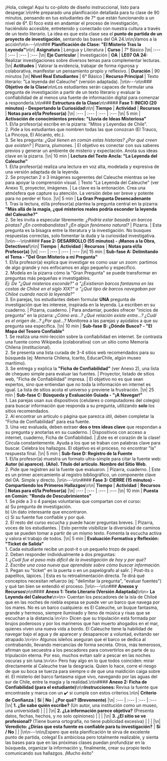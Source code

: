 ¡Hola, colega! Aquí tu co-piloto de diseño instruccional, listo para despegar.\n\nHe preparado una planificación detallada para tu clase de 90 minutos, pensando en tus estudiantes de 7° que están funcionando a un nivel de 6°. El foco está en andamiar el proceso de investigación, haciéndolo accesible, entretenido y conectado con nuestra cultura a través de un texto literario. La idea es que esta clase sea el **punto de partida de un proyecto de investigación**, sentando las bases del OA 24.\n\n¡Vamos a la acción!\n\n---\n\n### **Planificación de Clase: \"El Misterio Tras la Leyenda\"**\n\n| **Asignatura** | Lengua y Literatura | **Curso** | 7° Básico |\n| :--- | :--- | :--- | :--- |\n| **Eje Curricular** | Investigación | **OA** | **LE07 OA 24:** Realizar investigaciones sobre diversos temas para complementar lecturas. |\n| **Actitudes** | Valorar la evidencia, trabajar de forma rigurosa y colaborativa, manifestar un pensamiento propio y reflexivo. | **Duración** | 90 minutos |\n| **Nivel Real Estudiantes** | 6° Básico | **Recurso Principal** | Texto literario: \"La leyenda del Caleuche\" (versión adaptada). |\n\n---\n\n### **Objetivo de la Clase**\n\nLos estudiantes serán capaces de formular una pregunta de investigación a partir de un texto literario y evaluar la confiabilidad de al menos una fuente de información digital para comenzar a responderla.\n\n### **Estructura de la Clase**\n\n#### **Fase 1: INICIO (20 minutos) - Despertando la Curiosidad**\n\n| **Tiempo** | **Actividad** | **Recursos** | **Notas para el/la Profesor(a)** |\n| :--- | :--- | :--- | :--- |\n| 5 min | **Activación de conocimientos previos: \"Lluvia de Ideas Misteriosa\"** <br> 1. El/la profesor(a) escribe en la pizarra: \"Mitos y Leyendas de Chile\". <br> 2. Pide a los estudiantes que nombren todas las que conozcan (El Trauco, La Pincoya, El Alicanto, etc.). <br> 3. Se les pregunta: *¿Qué tienen en común estas historias? ¿Por qué creen que existen?* | Pizarra, plumones. | El objetivo es conectar con sus saberes previos y generar un ambiente de misterio y expectación. Anota sus ideas clave en la pizarra. |\n| 10 min | **Lectura del Texto Ancla: \"La Leyenda del Caleuche\"** <br> 1. El/la profesor(a) realiza una lectura en voz alta, modelada y expresiva de una versión adaptada de la leyenda. <br> 2. Se proyectan 2 o 3 imágenes sugerentes del Caleuche mientras se lee para apoyar la comprensión visual. | Texto \"La Leyenda del Caleuche\" (ver Anexo 1), proyector, imágenes. | La clave es la entonación. Crea una atmósfera que capture su atención. La versión debe ser breve y potente para no perder el foco. |\n| 5 min | **La Gran Pregunta Desencadenante** <br> 1. Tras la lectura, el/la profesor(a) plantea la pregunta central en la pizarra: <br> **\"Más allá de la magia, ¿qué misterios reales podría esconder la leyenda del Caleuche?\"** <br> 2. Se les invita a especular libremente: *¿Podría estar basada en barcos piratas? ¿En contrabandistas? ¿En algún fenómeno natural?* | Pizarra. | Esta pregunta es la bisagra entre la literatura y la investigación. No busques respuestas correctas, solo fomentar la duda y la curiosidad investigativa. |\n\n---\n\n#### **Fase 2: DESARROLLO (55 minutos) - ¡Manos a la Obra, Detectives!**\n\n| **Tiempo** | **Actividad** | **Recursos** | **Notas para el/la Profesor(a)** |\n| :--- | :--- | :--- | :--- |\n| 15 min | **Sub-fase A: Delimitando el Tema - \"Del Gran Misterio a mi Pregunta\"** <br> 1. El/la profesor(a) explica que investigar es como usar un zoom: partimos de algo grande y nos enfocamos en algo pequeño y específico. <br> 2. Modela en la pizarra cómo la \"Gran Pregunta\" se puede transformar en preguntas más pequeñas e investigables. <br> *Ej: De \"¿Qué misterios esconde?\" a \"¿Existieron barcos fantasma en las costas de Chiloé en el siglo XIX?\" o \"¿Qué tipo de barcos navegaban por Chiloé cuando nació la leyenda?\"* <br> 3. En parejas, los estudiantes deben formular **UNA** pregunta de investigación que les interese, inspirada en la leyenda. La escriben en su cuaderno. | Pizarra, cuaderno. | Para andamiar, puedes ofrecer \"inicios de pregunta\" en la pizarra: *¿Cómo era...? ¿Qué relación existe entre...? ¿Cuál es el origen de...? ¿Por qué...?* Monitorea a las parejas y ayúdalos a que su pregunta sea específica. |\n| 10 min | **Sub-fase B: ¿Dónde Busco? - \"El Mapa del Tesoro Confiable\"** <br> 1. Se realiza una mini-lección sobre la confiabilidad en internet. Se contrasta una fuente como Wikipedia (colaborativa) con un sitio como Memoria Chilena (institucional). <br> 2. Se presenta una lista curada de 3-4 sitios web recomendados para su búsqueda (ej: Memoria Chilena, Icarito, EducarChile, algún museo marítimo). <br> 3. Se entrega y explica la **\"Ficha de Confiabilidad\"** (ver Anexo 2), una lista de chequeo simple para evaluar las fuentes. | Proyector, listado de sitios web, \"Ficha de Confiabilidad\" impresa. | El objetivo no es que sean expertos, sino que entiendan que no toda la información en internet es igual. La lista de sitios acota el universo y previene la frustración. |\n| 25 min | **Sub-fase C: Búsqueda y Evaluación Guiada - \"¡A Navegar!\"** <br> 1. Las parejas usan sus dispositivos (celulares o computadores del colegio) para buscar información que responda a su pregunta, utilizando **solo** los sitios recomendados. <br> 2. Al encontrar un artículo o página que parezca útil, deben completar la \"Ficha de Confiabilidad\" para esa fuente. <br> 3. Una vez evaluada, deben extraer **dos o tres ideas clave** que respondan a su pregunta y anotarlas en su cuaderno. | Dispositivos con acceso a internet, cuaderno, Ficha de Confiabilidad. | ¡Este es el corazón de la clase! Circula constantemente. Ayuda a los que se traban con palabras clave para buscar. Celebra los hallazgos. El objetivo es el proceso, no encontrar \"la\" respuesta final. |\n| 5 min | **Sub-fase D: Registro de la Fuente** <br> 1. El/la profesor(a) muestra un formato ultra-simple para citar la fuente web: <br> **Autor (si aparece). (Año). Título del artículo. Nombre del Sitio Web.** <br> 2. Pide que registren así la fuente que evaluaron. | Pizarra, cuaderno. | Este es un primer acercamiento al registro bibliográfico, un componente clave del OA. Simple y directo. |\n\n---\n\n#### **Fase 3: CIERRE (15 minutos) - Compartiendo los Primeros Hallazgos**\n\n| **Tiempo** | **Actividad** | **Recursos** | **Notas para el/la Profesor(a)** |\n| :--- | :--- | :--- | :--- |\n| 10 min | **Puesta en Común: \"Ronda de Descubrimientos\"** <br> 1. Se pide a 3 o 4 parejas voluntarias que compartan con el curso: <br>   a) Su pregunta de investigación. <br>   b) Un dato interesante que encontraron. <br>   c) Si su fuente fue confiable y por qué. <br> 2. El resto del curso escucha y puede hacer preguntas breves. | Pizarra, voces de los estudiantes. | Esto permite visibilizar la diversidad de caminos que se pueden tomar a partir de un mismo texto. Fomenta la escucha activa y valora el trabajo de todos. |\n| 5 min | **Evaluación Formativa y Reflexión: \"Ticket de Salida\"** <br> 1. Cada estudiante recibe un post-it o un pequeño trozo de papel. <br> 2. Deben responder individualmente a dos preguntas: <br>   *1. ¿Cuál fue el paso más difícil de la investigación de hoy y por qué?* <br>   *2. Escribe una cosa nueva que aprendiste sobre cómo buscar información.* <br> 3. Pegan su \"ticket\" en la puerta o en un papelógrafo al salir. | Post-its o papelitos, lápices. | Esta es tu retroalimentación directa. Te dirá qué conceptos necesitan refuerzo (ej: \"delimitar la pregunta\", \"evaluar fuentes\") y qué tan bien se entendió el proceso. |\n\n---\n\n### **Anexos y Recursos**\n\n#### **Anexo 1: Texto Literario (Versión Adaptada)**\n\n> **La Leyenda del Caleuche**\n>\n> Cuentan los pescadores de la isla de Chiloé que en las noches de niebla espesa se puede ver un barco que navega por los mares. No es un barco cualquiera: es El Caleuche, un buque fantasma, grande y hermoso, siempre iluminado y lleno de música y risas que se escuchan a la distancia.\n>\n> Dicen que su tripulación está formada por brujos poderosos y por los marineros que han muerto ahogados en el mar, quienes viven una nueva vida a bordo. El Caleuche tiene la habilidad de navegar bajo el agua y de aparecer y desaparecer a voluntad, evitando ser atrapado.\n>\n> Algunos isleños aseguran que el barco se dedica al contrabando, llevando mercancías de forma secreta. Otros, más temerosos, afirman que secuestra a los pescadores para convertirlos en parte de su tripulación eterna. Por eso, muchos evitan salir a pescar en las noches oscuras y sin luna.\n>\n> Pero hay algo en lo que todos coinciden: mirar directamente al Caleuche trae la desgracia. Quien lo hace, corre el riesgo de que su boca se tuerza para siempre o de que una maldición caiga sobre él. El misterio del barco fantasma sigue vivo, navegando por las aguas del sur de Chile, entre la magia y la realidad.\n\n#### **Anexo 2: Ficha de Confiabilidad (para el estudiante)**\n\n**Instrucciones:** Revisa la fuente que encontraste y marca con un ✔️ si cumple con estos criterios.\n\n| **Criterio de Confianza** | **Sí** | **No** | **¿Por qué? (Brevemente)** |\n| :--- | :--- | :--- | :--- |\n| **1. ¿Se sabe quién escribe?** (Un autor, una institución como un museo, una universidad) | | | |\n| **2. ¿La información parece objetiva?** (Presenta datos, fechas, hechos, y no solo opiniones) | | | |\n| **3. ¿El sitio se ve profesional?** (Tiene buena ortografía, no tiene publicidad excesiva) | | | |\n| **Veredicto: ¿Dirías que esta fuente es confiable para tu investigación?** | **Sí / No** | | |\n\n---\n\n¡Espero que esta planificación te sirva de excelente punto de partida, colega! Es ambiciosa pero totalmente realizable, y sienta las bases para que en las próximas clases puedan profundizar en la búsqueda, organizar la información y, finalmente, crear su propio texto comunicando sus hallazgos. ¡Mucho éxito"